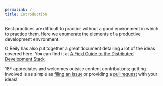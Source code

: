 ```yaml
---
permalink: /
title: Introduction
---
```

Best practices are difficult to practice without a good environment in which to practice them. 
Here we enumerate the elements of a productive development environment.

O'Reily has also put together a great document detailing a lot of the ideas covered here. You can find it at [A Field Guide to the Distributed Development Stack](http://sites.oreilly.com/odewahn/dds-field-guide/ch01.html)

18F appreciates and welcomes outside content contributions; getting involved is as simple as [filing an issue](https://github.com/18F/dev-environment/issues) or providing a [pull request](https://github.com/18F/dev-environment/pulls?q=is%3Apr+author%3Ajohnscancella+is%3Aclosed) with your ideas!
